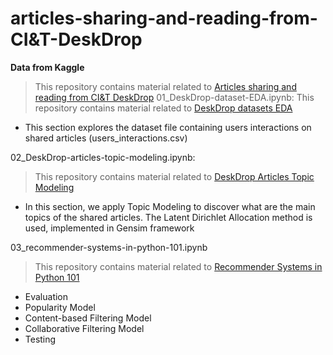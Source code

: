 # __articles-sharing-and-reading-from-CI&T-DeskDrop__
__Data from Kaggle__
> This repository contains material related to [Articles sharing and reading from CI&T DeskDrop](https://www.kaggle.com/gspmoreira/articles-sharing-reading-from-cit-deskdrop)
01_DeskDrop-dataset-EDA.ipynb: 
> This repository contains material related to [DeskDrop datasets EDA](https://www.kaggle.com/gspmoreira/deskdrop-datasets-eda)
- This section explores the dataset file containing users interactions on shared articles (users_interactions.csv)

02_DeskDrop-articles-topic-modeling.ipynb:
> This repository contains material related to [
DeskDrop Articles Topic Modeling](https://www.kaggle.com/gspmoreira/deskdrop-articles-topic-modeling)
- In this section, we apply Topic Modeling to discover what are the main topics of the shared articles. The Latent Dirichlet Allocation method is used, implemented in Gensim framework

03_recommender-systems-in-python-101.ipynb
> This repository contains material related to [Recommender Systems in Python 101](https://www.kaggle.com/gspmoreira/recommender-systems-in-python-101/data`)
- Evaluation
- Popularity Model
- Content-based Filtering Model
- Collaborative Filtering Model
- Testing
